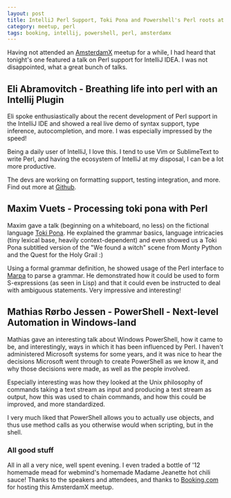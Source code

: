 ```yaml
---
layout: post
title: IntelliJ Perl Support, Toki Pona and Powershell's Perl roots at AmsterdamX
category: meetup, perl
tags: booking, intellij, powershell, perl, amsterdamx
---
```


Having not attended an [AmsterdamX](http://amsterdamx.pm.org/) meetup for a while, I had heard that tonight's one featured
a talk on Perl support for IntelliJ IDEA. I was not disappointed, what a great bunch of talks.

## Eli Abramovitch - Breathing life into perl with an Intellij Plugin

Eli spoke enthusiastically about the recent development of Perl support in the IntelliJ IDE and showed a real live demo of
syntax support, type inference, autocompletion, and more. I was especially impressed by the speed!

Being a daily user of IntelliJ, I love this. I tend to use Vim or SublimeText to write Perl, and having the ecosystem of 
IntelliJ at my disposal, I can be a lot more productive.

The devs are working on formatting support, testing integration, and more. Find out more at [Github](https://github.com/hurricup/Perl5-IDEA).

## Maxim Vuets - Processing toki pona with Perl

Maxim gave a talk (beginning on a whiteboard, no less) on the fictional language [Toki Pona](https://en.wikipedia.org/wiki/Toki_Pona).
He explained the grammar basics, language intricacies (tiny lexical base, heavily context-dependent) and even showed us a
Toki Pona subtitled version of the "We found a witch" scene from Monty Python and the Quest for the Holy Grail :)

Using a formal grammar definition, he showed usage of the Perl interface to [Marpa](https://metacpan.org/pod/Marpa::R2) to 
parse a grammar. He demonstrated how it could be used to form S-expressions (as seen in Lisp) and that it could even
be instructed to deal with ambiguous statements. Very impressive and interesting!

## Mathias Rørbo Jessen - PowerShell - Next-level Automation in Windows-land

Mathias gave an interesting talk about Windows PowerShell, how it came to be, and interestingly, ways in which it has been
influenced by Perl. I haven't administered Microsoft systems for some years, and it was nice to hear the decisions Microsoft
went through to create PowerShell as we know it, and why those decisions were made, as well as the people involved.

Especially interesting was how they looked at the Unix philosophy of commands taking a text stream as input and producing a
text stream as output, how this was used to chain commands, and how this could be improved, and more standardized.

I very much liked that PowerShell allows you to actually use objects, and thus use method calls as you otherwise would when scripting,
but in the shell.

### All good stuff

All in all a very nice, well spent evening. I even traded a bottle of '12 homemade mead for webmind's homemade Madame Jeanette hot chili sauce!
Thanks to the speakers and attendees, and thanks to [Booking.com](http://www.booking.com) for hosting this AmsterdamX meetup.